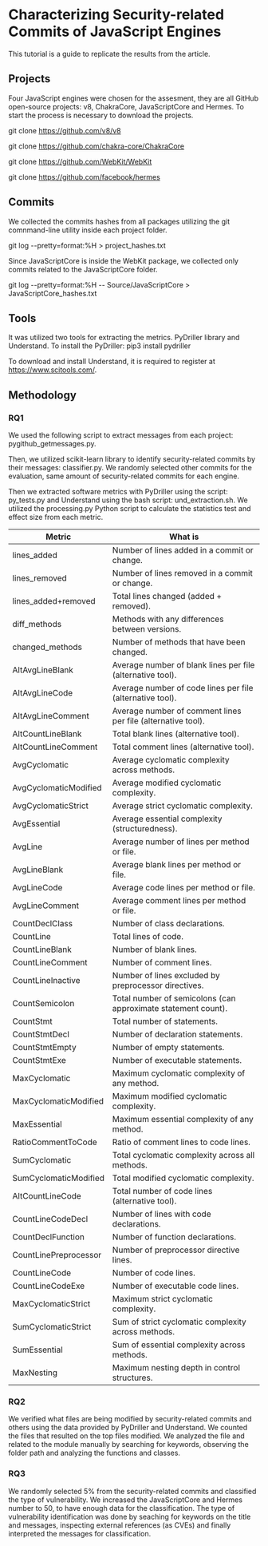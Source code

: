 # Characterizing Security-related Commits of JavaScript Engines

This tutorial is a guide to replicate the results from the article. 

## Projects	
Four JavaScript engines were chosen for the assesment, they are all GitHub open-source projects: v8, ChakraCore, JavaScriptCore and Hermes. 
To start the process is necessary to download the projects.

git clone https://github.com/v8/v8

git clone https://github.com/chakra-core/ChakraCore

git clone https://github.com/WebKit/WebKit

git clone https://github.com/facebook/hermes

## Commits
We collected the commits hashes from all packages utilizing the git comnmand-line utility inside each project folder.

git log --pretty=format:%H > project_hashes.txt

Since JavaScriptCore is inside the WebKit package, we collected only commits related to the JavaScriptCore folder.

git log --pretty=format:%H -- Source/JavaScriptCore > JavaScriptCore_hashes.txt

## Tools
It was utilized two tools for extracting the metrics. PyDriller library and Understand.
To install the PyDriller: pip3 install pydriller

To download and install Understand, it is required to register at https://www.scitools.com/.

## Methodology

### RQ1

We used the following script to extract messages from each project: pygithub_getmessages.py.

Then, we utilized scikit-learn library to identify security-related commits by their messages: classifier.py. We randomly selected other commits for the evaluation, same amount of security-related commits for each engine.

Then we extracted software metrics with PyDriller using the script: py_tests.py and Understand using the bash script: und_extraction.sh. We utilized the processing.py Python script to calculate the statistics test and effect size from each metric.

| Metric                      | What is |
|-----------------------------|-------------|
| lines_added                 | Number of lines added in a commit or change. |
| lines_removed               | Number of lines removed in a commit or change. |
| lines_added+removed         | Total lines changed (added + removed). |
| diff_methods                | Methods with any differences between versions. |
| changed_methods             | Number of methods that have been changed. |
| AltAvgLineBlank             | Average number of blank lines per file (alternative tool). |
| AltAvgLineCode              | Average number of code lines per file (alternative tool). |
| AltAvgLineComment           | Average number of comment lines per file (alternative tool). |
| AltCountLineBlank           | Total blank lines (alternative tool). |
| AltCountLineComment         | Total comment lines (alternative tool). |
| AvgCyclomatic               | Average cyclomatic complexity across methods. |
| AvgCyclomaticModified       | Average modified cyclomatic complexity. |
| AvgCyclomaticStrict         | Average strict cyclomatic complexity. |
| AvgEssential                | Average essential complexity (structuredness). |
| AvgLine                     | Average number of lines per method or file. |
| AvgLineBlank                | Average blank lines per method or file. |
| AvgLineCode                 | Average code lines per method or file. |
| AvgLineComment              | Average comment lines per method or file. |
| CountDeclClass              | Number of class declarations. |
| CountLine                   | Total lines of code. |
| CountLineBlank              | Number of blank lines. |
| CountLineComment            | Number of comment lines. |
| CountLineInactive           | Number of lines excluded by preprocessor directives. |
| CountSemicolon              | Total number of semicolons (can approximate statement count). |
| CountStmt                   | Total number of statements. |
| CountStmtDecl               | Number of declaration statements. |
| CountStmtEmpty              | Number of empty statements. |
| CountStmtExe                | Number of executable statements. |
| MaxCyclomatic               | Maximum cyclomatic complexity of any method. |
| MaxCyclomaticModified       | Maximum modified cyclomatic complexity. |
| MaxEssential                | Maximum essential complexity of any method. |
| RatioCommentToCode          | Ratio of comment lines to code lines. |
| SumCyclomatic               | Total cyclomatic complexity across all methods. |
| SumCyclomaticModified       | Total modified cyclomatic complexity. |
| AltCountLineCode            | Total number of code lines (alternative tool). |
| CountLineCodeDecl           | Number of lines with code declarations. |
| CountDeclFunction           | Number of function declarations. |
| CountLinePreprocessor       | Number of preprocessor directive lines. |
| CountLineCode               | Number of code lines. |
| CountLineCodeExe            | Number of executable code lines. |
| MaxCyclomaticStrict         | Maximum strict cyclomatic complexity. |
| SumCyclomaticStrict         | Sum of strict cyclomatic complexity across methods. |
| SumEssential                | Sum of essential complexity across methods. |
| MaxNesting                  | Maximum nesting depth in control structures. |


### RQ2

We verified what files are being modified by security-related commits and others using the data provided by PyDriller and Understand. We counted the files that resulted on the top files modified. We analyzed the file and related to the module manually by searching for keywords, observing the folder path and analyzing the functions and classes.

### RQ3

We randomly selected 5% from the security-related commits and classified the type of vulnerability. We increased the JavaScriptCore and Hermes number to 50, to have enough data for the classification. The type of vulnerability identification was done by seaching for keywords on the title and messages, inspecting external references (as CVEs) and finally interpreted the messages for classification.
